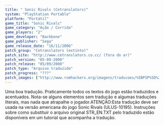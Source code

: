 ```yaml
---
title: " Sonic Rivals (Cetranslators)"
system: "PlayStation Portable"
platform: "Portátil"
game_title: "Sonic Rivals"
game_category: "Ação / Corrida"
game_players: "2"
game_developer: "Backbone"
game_publisher: "Sega"
game_release_date: "16/11/2006"
patch_group: "Cetranslators (extinto)"
patch_site: "http://www.cetranslators.co.cc/ (fora do ar)"
patch_version: "05-09-2008"
patch_release: "05/09/2008"
patch_type: "Arquivo traduzido"
patch_progress: "???"
patch_images: ["http://www.romhackers.org/imagens/traducoes/%5BPSP%5D%20Sonic%20Rivals%20-%20Cetranslators%20-%201.jpg","http://www.romhackers.org/imagens/traducoes/%5BPSP%5D%20Sonic%20Rivals%20-%20Cetranslators%20-%202.jpg","http://www.romhackers.org/imagens/traducoes/%5BPSP%5D%20Sonic%20Rivals%20-%20Cetranslators%20-%203.jpg"]
---
```

Uma boa tradução. Praticamente todos os textos do jogo estão traduzidos e acentuados. Nota-se alguns elementos sem tradução e algumas traduções literais, mas nada que atrapalhe o jogador.ATENÇÃO:Esta tradução deve ser usada na versão americana do jogo Sonic Rivals (ULUS-10195). Instruções sobre como substituir o arquivo original STR_EN.TXT pelo traduzido estão disponíveis em um tutorial que acompanha a tradução.